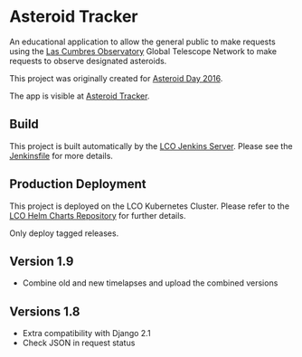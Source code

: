 # Asteroid Tracker

An educational application to allow the general public to make requests using
the [Las Cumbres Observatory](https://lco.global/) Global Telescope Network to
make requests to observe designated asteroids.

This project was originally created for [Asteroid Day 2016](http://asteroidday.org).

The app is visible at [Asteroid Tracker](https://asteroidtracker.lco.global/).

## Build

This project is built automatically by the [LCO Jenkins Server](http://jenkins.lco.gtn/).
Please see the [Jenkinsfile](Jenkinsfile) for more details.

## Production Deployment

This project is deployed on the LCO Kubernetes Cluster. Please refer to the
[LCO Helm Charts Repository](https://github.com/LCOGT/helm-charts) for further
details.

Only deploy tagged releases.

## Version 1.9
- Combine old and new timelapses and upload the combined versions

## Versions 1.8
- Extra compatibility with Django 2.1
- Check JSON in request status
